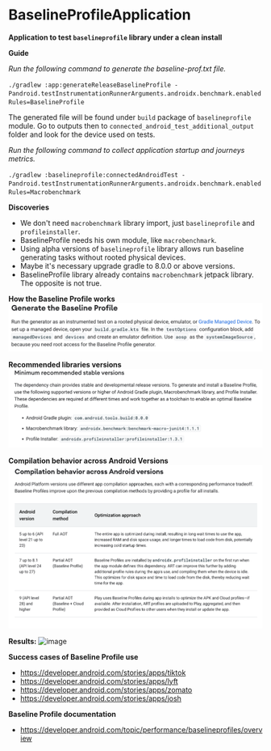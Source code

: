 # BaselineProfileApplication

**Application to test `baselineprofile` library under a clean install**

**Guide**

_Run the following command to generate the baseline-prof.txt file._

`./gradlew :app:generateReleaseBaselineProfile -Pandroid.testInstrumentationRunnerArguments.androidx.benchmark.enabledRules=BaselineProfile`

The generated file will be found under `build` package of `baselineprofile` module. 
Go to outputs then to `connected_android_test_additional_output` folder and look for the device used on tests.

_Run the following command to collect application startup and journeys metrics._

`./gradlew :baselineprofile:connectedAndroidTest -Pandroid.testInstrumentationRunnerArguments.androidx.benchmark.enabledRules=Macrobenchmark`


**Discoveries**

- We don't need `macrobenchmark` library import, just `baselineprofile` and `profileinstaller`.
- BaselineProfile needs his own module, like `macrobenchmark`.
- Using alpha versions of `baselineprofile` library allows run baseline generating tasks without rooted physical devices.
- Maybe it's necessary upgrade gradle to 8.0.0 or above versions.
- BaselineProfile library already contains `macrobenchmark` jetpack library. The opposite is not true.


**How the Baseline Profile works**
![img_1.png](img_1.png)


**Recommended libraries versions**
![img_2.png](img_2.png)


**Compilation behavior across Android Versions**
![img_3.png](img_3.png)


**Results:**
![image](https://github.com/samuel8mille/BaselineProfileApplication/assets/13340536/f6167f71-8258-4692-95c6-347dd66522f0)


**Success cases of Baseline Profile use**

- https://developer.android.com/stories/apps/tiktok
- https://developer.android.com/stories/apps/lyft
- https://developer.android.com/stories/apps/zomato
- https://developer.android.com/stories/apps/josh


**Baseline Profile documentation**

- https://developer.android.com/topic/performance/baselineprofiles/overview




